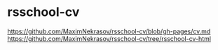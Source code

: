 # rsschool-cv
https://github.com/MaximNekrasov/rsschool-cv/blob/gh-pages/cv.md
https://github.com/MaximNekrasov/rsschool-cv/tree/rsschool-cv-html

